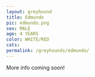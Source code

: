 ```yaml
---
layout: greyhound
title: Edmundo
pic: edmundo.png
sex: MALE
age: 4 YEARS
color: WHITE/RED
cats: 
permalink: /greyhounds/edmundo/
---
```


More info coming soon!